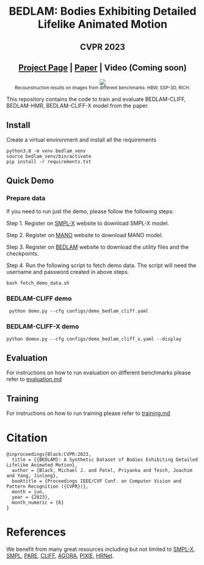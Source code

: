 <div align="center">

# BEDLAM: Bodies Exhibiting Detailed Lifelike Animated Motion 
## CVPR 2023

## [Project Page](https://bedlam.is.tue.mpg.de) | [Paper](https://bedlam.is.tuebingen.mpg.de/media/upload/BEDLAM_CVPR2023.pdf) | Video (Coming soon)

</div>
</div>

<p align="center">
    <img src="docs/data/myimage.gif">
    <br>
    <sup>Recounstruction results on images from different benchmarks: HBW, SSP-3D, RICH.</sup>
    <br>
</p>


This repository contains the code to train and evaluate BEDLAM-CLIFF, BEDLAM-HMR, BEDLAM-CLIFF-X model from the paper. 

## Install
Create a virtual environment and install all the requirements
```
python3.8 -m venv bedlam_venv
source bedlam_venv/bin/activate
pip install -r requirements.txt
```

## Quick Demo



### Prepare data
If you need to run just the demo, please follow the following steps:

Step 1. Register on [SMPL-X](https://smpl-x.is.tue.mpg.de/) website to download SMPL-X model.

Step 2. Register on [MANO](https://mano.is.tue.mpg.de/) website to download MANO model.

Step 3. Register on [BEDLAM](https://bedlam.is.tue.mpg.de/) website to download the utility files and the checkpoints.

Step 4. Run the following script to fetch demo data. The script will need the username and password created in above steps.
```
bash fetch_demo_data.sh
```

### BEDLAM-CLIFF demo

```
 python demo.py --cfg configs/demo_bedlam_cliff.yaml

```
### BEDLAM-CLIFF-X demo
```
python demox.py --cfg configs/demo_bedlam_cliff_x.yaml --display
```


## Evaluation
For instructions on how to run evaluation on different benchmarks please refer to [evaluation.md](docs/evaluation.md)


## Training
For instructions on how to run training please refer to [training.md](docs/training.md)


<!-- ### CLIFF training -->
# Citation
```
@inproceedings{Black:CVPR:2023,
  title = {{BEDLAM}: A Synthetic Dataset of Bodies Exhibiting Detailed Lifelike Animated Motion},
  author = {Black, Michael J. and Patel, Priyanka and Tesch, Joachim and Yang, Jinlong}, 
  booktitle = {Proceedings IEEE/CVF Conf. on Computer Vision and Pattern Recognition ({CVPR})}, 
  month = jun,
  year = {2023},
  month_numeric = {6}
}
```

# References
We benefit from many great resources including but not limited to [SMPL-X](https://smpl-x.is.tue.mpg.de/), [SMPL](https://smpl.is.tue.mpg.de), [PARE](https://gitlab.tuebingen.mpg.de/mkocabas/projects/-/tree/master/pare), [CLIFF](https://github.com/huawei-noah/noah-research/tree/master/CLIFF), [AGORA](https://agora.is.tue.mpg.de), [PIXIE](https://pixie.is.tue.mpg.de), [HRNet](https://github.com/leoxiaobin/deep-high-resolution-net.pytorch).


